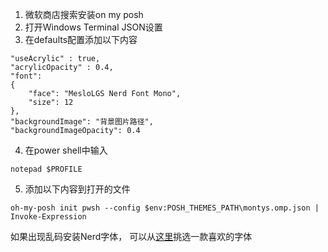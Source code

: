 1. 微软商店搜索安装on my posh
1. 打开Windows Terminal JSON设置
1. 在defaults配置添加以下内容

```
"useAcrylic" : true,
"acrylicOpacity" : 0.4,
"font": 
{
	"face": "MesloLGS Nerd Font Mono",
	"size": 12
},
"backgroundImage": "背景图片路径", 
"backgroundImageOpacity": 0.4
````

4. 在power shell中输入

```
notepad $PROFILE
```
5.  添加以下内容到打开的文件
```
oh-my-posh init pwsh --config $env:POSH_THEMES_PATH\montys.omp.json | Invoke-Expression
```
如果出现乱码安装Nerd字体， 可以从[这里](https://github.com/ryanoasis/nerd-fonts/blob/master/readme.md)挑选一款喜欢的字体